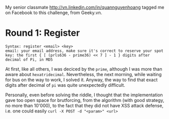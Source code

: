 My senior classmate http://vn.linkedin.com/in/quannguyenhoang tagged me on Facebook to this challenge, from Geeky.vn.

# Round 1: Register
```
Syntax: register <email> <key>
email: your email address, make sure it's correct to reserve your spot
key: the first { [ (prls636 - prime36) << 7 ] - 1 } digits after decimal of Pi, in MD5
```
At first, like all others, I was deciced by the `prime`, although I was more than aware about `hexatridecimal`. Nevertheless, the next morning, while waiting for bus on the way to work, I solved it. Anyway, the way to find that exact digits after decimal of `pi` was quite unexpectedly difficult.

Personally, even before solving the riddle, I thought that the implementation gave too open space for brutforcing, from the algorithm (with good strategy, no more than 10'000), to the fact that they did not have XSS attack defense, i.e. one could easily `curl -X POST -d "<param>" <url>`
